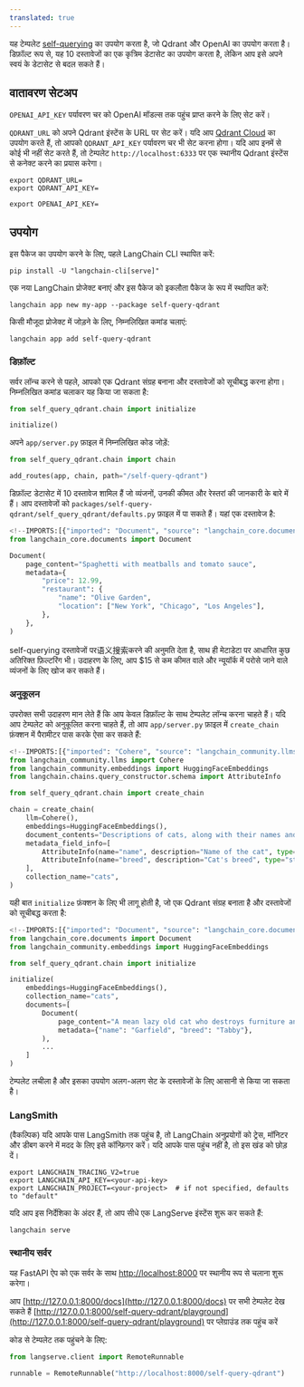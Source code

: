 ```yaml
---
translated: true
---
```


यह टेम्पलेट [self-querying](https://python.langchain.com/docs/modules/data_connection/retrievers/self_query/) का उपयोग करता है, जो Qdrant और OpenAI का उपयोग करता है। डिफ़ॉल्ट रूप से, यह 10 दस्तावेजों का एक कृत्रिम डेटासेट का उपयोग करता है, लेकिन आप इसे अपने स्वयं के डेटासेट से बदल सकते हैं।

## वातावरण सेटअप

`OPENAI_API_KEY` पर्यावरण चर को OpenAI मॉडल्स तक पहुंच प्राप्त करने के लिए सेट करें।

`QDRANT_URL` को अपने Qdrant इंस्टेंस के URL पर सेट करें। यदि आप [Qdrant Cloud](https://cloud.qdrant.io) का उपयोग करते हैं, तो आपको `QDRANT_API_KEY` पर्यावरण चर भी सेट करना होगा। यदि आप इनमें से कोई भी नहीं सेट करते हैं, तो टेम्पलेट `http://localhost:6333` पर एक स्थानीय Qdrant इंस्टेंस से कनेक्ट करने का प्रयास करेगा।

```shell
export QDRANT_URL=
export QDRANT_API_KEY=

export OPENAI_API_KEY=
```

## उपयोग

इस पैकेज का उपयोग करने के लिए, पहले LangChain CLI स्थापित करें:

```shell
pip install -U "langchain-cli[serve]"
```

एक नया LangChain प्रोजेक्ट बनाएं और इस पैकेज को इकलौता पैकेज के रूप में स्थापित करें:

```shell
langchain app new my-app --package self-query-qdrant
```

किसी मौजूदा प्रोजेक्ट में जोड़ने के लिए, निम्नलिखित कमांड चलाएं:

```shell
langchain app add self-query-qdrant
```

### डिफ़ॉल्ट

सर्वर लॉन्च करने से पहले, आपको एक Qdrant संग्रह बनाना और दस्तावेजों को सूचीबद्ध करना होगा। निम्नलिखित कमांड चलाकर यह किया जा सकता है:

```python
from self_query_qdrant.chain import initialize

initialize()
```

अपने `app/server.py` फ़ाइल में निम्नलिखित कोड जोड़ें:

```python
from self_query_qdrant.chain import chain

add_routes(app, chain, path="/self-query-qdrant")
```

डिफ़ॉल्ट डेटासेट में 10 दस्तावेज शामिल हैं जो व्यंजनों, उनकी कीमत और रेस्तरां की जानकारी के बारे में हैं। आप दस्तावेजों को `packages/self-query-qdrant/self_query_qdrant/defaults.py` फ़ाइल में पा सकते हैं। यहां एक दस्तावेज है:

```python
<!--IMPORTS:[{"imported": "Document", "source": "langchain_core.documents", "docs": "https://api.python.langchain.com/en/latest/documents/langchain_core.documents.base.Document.html", "title": "self-query-qdrant"}]-->
from langchain_core.documents import Document

Document(
    page_content="Spaghetti with meatballs and tomato sauce",
    metadata={
        "price": 12.99,
        "restaurant": {
            "name": "Olive Garden",
            "location": ["New York", "Chicago", "Los Angeles"],
        },
    },
)
```

self-querying दस्तावेजों पर语义搜索करने की अनुमति देता है, साथ ही मेटाडेटा पर आधारित कुछ अतिरिक्त फ़िल्टरिंग भी। उदाहरण के लिए, आप $15 से कम कीमत वाले और न्यूयॉर्क में परोसे जाने वाले व्यंजनों के लिए खोज कर सकते हैं।

### अनुकूलन

उपरोक्त सभी उदाहरण मान लेते हैं कि आप केवल डिफ़ॉल्ट के साथ टेम्पलेट लॉन्च करना चाहते हैं। यदि आप टेम्पलेट को अनुकूलित करना चाहते हैं, तो आप `app/server.py` फ़ाइल में `create_chain` फ़ंक्शन में पैरामीटर पास करके ऐसा कर सकते हैं:

```python
<!--IMPORTS:[{"imported": "Cohere", "source": "langchain_community.llms", "docs": "https://api.python.langchain.com/en/latest/llms/langchain_community.llms.cohere.Cohere.html", "title": "self-query-qdrant"}, {"imported": "HuggingFaceEmbeddings", "source": "langchain_community.embeddings", "docs": "https://api.python.langchain.com/en/latest/embeddings/langchain_community.embeddings.huggingface.HuggingFaceEmbeddings.html", "title": "self-query-qdrant"}, {"imported": "AttributeInfo", "source": "langchain.chains.query_constructor.schema", "docs": "https://api.python.langchain.com/en/latest/chains/langchain.chains.query_constructor.schema.AttributeInfo.html", "title": "self-query-qdrant"}]-->
from langchain_community.llms import Cohere
from langchain_community.embeddings import HuggingFaceEmbeddings
from langchain.chains.query_constructor.schema import AttributeInfo

from self_query_qdrant.chain import create_chain

chain = create_chain(
    llm=Cohere(),
    embeddings=HuggingFaceEmbeddings(),
    document_contents="Descriptions of cats, along with their names and breeds.",
    metadata_field_info=[
        AttributeInfo(name="name", description="Name of the cat", type="string"),
        AttributeInfo(name="breed", description="Cat's breed", type="string"),
    ],
    collection_name="cats",
)
```

यही बात `initialize` फ़ंक्शन के लिए भी लागू होती है, जो एक Qdrant संग्रह बनाता है और दस्तावेजों को सूचीबद्ध करता है:

```python
<!--IMPORTS:[{"imported": "Document", "source": "langchain_core.documents", "docs": "https://api.python.langchain.com/en/latest/documents/langchain_core.documents.base.Document.html", "title": "self-query-qdrant"}, {"imported": "HuggingFaceEmbeddings", "source": "langchain_community.embeddings", "docs": "https://api.python.langchain.com/en/latest/embeddings/langchain_community.embeddings.huggingface.HuggingFaceEmbeddings.html", "title": "self-query-qdrant"}]-->
from langchain_core.documents import Document
from langchain_community.embeddings import HuggingFaceEmbeddings

from self_query_qdrant.chain import initialize

initialize(
    embeddings=HuggingFaceEmbeddings(),
    collection_name="cats",
    documents=[
        Document(
            page_content="A mean lazy old cat who destroys furniture and eats lasagna",
            metadata={"name": "Garfield", "breed": "Tabby"},
        ),
        ...
    ]
)
```

टेम्पलेट लचीला है और इसका उपयोग अलग-अलग सेट के दस्तावेजों के लिए आसानी से किया जा सकता है।

### LangSmith

(वैकल्पिक) यदि आपके पास LangSmith तक पहुंच है, तो LangChain अनुप्रयोगों को ट्रेस, मॉनिटर और डीबग करने में मदद के लिए इसे कॉन्फ़िगर करें। यदि आपके पास पहुंच नहीं है, तो इस खंड को छोड़ दें।

```shell
export LANGCHAIN_TRACING_V2=true
export LANGCHAIN_API_KEY=<your-api-key>
export LANGCHAIN_PROJECT=<your-project>  # if not specified, defaults to "default"
```

यदि आप इस निर्देशिका के अंदर हैं, तो आप सीधे एक LangServe इंस्टेंस शुरू कर सकते हैं:

```shell
langchain serve
```

### स्थानीय सर्वर

यह FastAPI ऐप को एक सर्वर के साथ [http://localhost:8000](http://localhost:8000) पर स्थानीय रूप से चलाना शुरू करेगा।

आप [http://127.0.0.1:8000/docs](http://127.0.0.1:8000/docs) पर सभी टेम्पलेट देख सकते हैं
[http://127.0.0.1:8000/self-query-qdrant/playground](http://127.0.0.1:8000/self-query-qdrant/playground) पर प्लेग्राउंड तक पहुंच करें

कोड से टेम्पलेट तक पहुंचने के लिए:

```python
from langserve.client import RemoteRunnable

runnable = RemoteRunnable("http://localhost:8000/self-query-qdrant")
```
